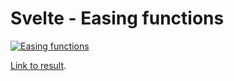# Svelte - Easing functions

[![Easing functions](https://img.youtube.com/vi/_a0ghOd1gzc/0.jpg)](https://youtu.be/_a0ghOd1gzc "Easing functions")

[Link to result](https://confident-kirch-459309.netlify.app/).

